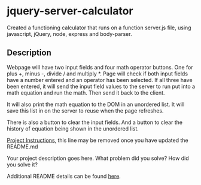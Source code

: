 # jquery-server-calculator

Created a functioning calculator that runs on a function server.js file, using javascript, jQuery, node, express and body-parser. 

## Description

Webpage will have two input fields and four math operator buttons. One for plus +, minus -, divide / and multiply *. Page will check if both input fields have a number entered and an operator has been selected. If all three have been entered, it will send the input field values to the server to run put into a math equation and run the math. Then send it back to the client.

It will also print the math equation to the DOM in an unordered list. It will save this list in on the server to reuse when the page refreshes. 

There is also a button to clear the input fields. And a button to clear the history of equation being shown in the unordered list.

















[Project Instructions](./INSTRUCTIONS.md), this line may be removed once you have updated the README.md

Your project description goes here. What problem did you solve? How did you solve it?

Additional README details can be found [here](https://github.com/PrimeAcademy/readme-template/blob/master/README.md).

